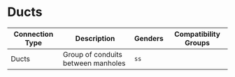 # Ducts

| Connection Type | Description  | Genders | Compatibility Groups |
| --- | --- | --- |  --- |
| <a id="ducts"></a>Ducts | Group of conduits between manholes | `ss` |  |
